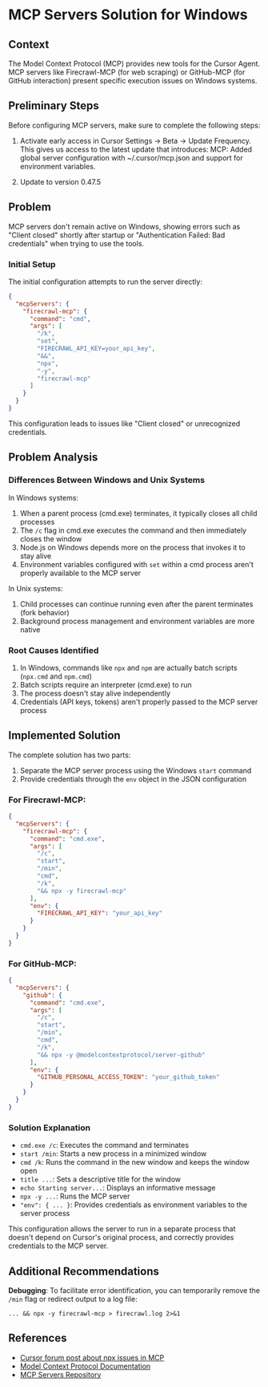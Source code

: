 # MCP Servers Solution for Windows

## Context

The Model Context Protocol (MCP) provides new tools for the Cursor Agent. MCP servers like Firecrawl-MCP (for web scraping) or GitHub-MCP (for GitHub interaction) present specific execution issues on Windows systems.

## Preliminary Steps

Before configuring MCP servers, make sure to complete the following steps:

1. Activate early access in Cursor Settings -> Beta -> Update Frequency. This gives us access to the latest update that introduces: MCP: Added global server configuration with ~/.cursor/mcp.json and support for environment variables.

2. Update to version 0.47.5

## Problem

MCP servers don't remain active on Windows, showing errors such as "Client closed" shortly after startup or "Authentication Failed: Bad credentials" when trying to use the tools.

### Initial Setup

The initial configuration attempts to run the server directly:

```json
{
  "mcpServers": {
    "firecrawl-mcp": {
      "command": "cmd",
      "args": [
        "/k",
        "set",
        "FIRECRAWL_API_KEY=your_api_key",
        "&&",
        "npx",
        "-y",
        "firecrawl-mcp"
      ]
    }
  }
}
```

This configuration leads to issues like "Client closed" or unrecognized credentials.

## Problem Analysis

### Differences Between Windows and Unix Systems

In Windows systems:
1. When a parent process (cmd.exe) terminates, it typically closes all child processes
2. The `/c` flag in cmd.exe executes the command and then immediately closes the window
3. Node.js on Windows depends more on the process that invokes it to stay alive
4. Environment variables configured with `set` within a cmd process aren't properly available to the MCP server

In Unix systems:
1. Child processes can continue running even after the parent terminates (fork behavior)
2. Background process management and environment variables are more native

### Root Causes Identified

1. In Windows, commands like `npx` and `npm` are actually batch scripts (`npx.cmd` and `npm.cmd`)
2. Batch scripts require an interpreter (cmd.exe) to run
3. The process doesn't stay alive independently
4. Credentials (API keys, tokens) aren't properly passed to the MCP server process

## Implemented Solution

The complete solution has two parts:

1. Separate the MCP server process using the Windows `start` command
2. Provide credentials through the `env` object in the JSON configuration

### For Firecrawl-MCP:

```json
{
  "mcpServers": {
    "firecrawl-mcp": {
      "command": "cmd.exe",
      "args": [
        "/c",
        "start",
        "/min",
        "cmd",
        "/k",
        "&& npx -y firecrawl-mcp"
      ],
      "env": {
        "FIRECRAWL_API_KEY": "your_api_key"
      }
    }
  }
}
```

### For GitHub-MCP:

```json
{
  "mcpServers": {
    "github": {
      "command": "cmd.exe",
      "args": [
        "/c",
        "start",
        "/min",
        "cmd",
        "/k",
        "&& npx -y @modelcontextprotocol/server-github"
      ],
      "env": {
        "GITHUB_PERSONAL_ACCESS_TOKEN": "your_github_token"
      }
    }
  }
}
```

### Solution Explanation

- `cmd.exe /c`: Executes the command and terminates
- `start /min`: Starts a new process in a minimized window
- `cmd /k`: Runs the command in the new window and keeps the window open
- `title ...`: Sets a descriptive title for the window
- `echo Starting server...`: Displays an informative message
- `npx -y ...`: Runs the MCP server
- `"env": { ... }`: Provides credentials as environment variables to the server process

This configuration allows the server to run in a separate process that doesn't depend on Cursor's original process, and correctly provides credentials to the MCP server.

## Additional Recommendations

**Debugging**: To facilitate error identification, you can temporarily remove the `/min` flag or redirect output to a log file:
   ```
   ... && npx -y firecrawl-mcp > firecrawl.log 2>&1
   ```

## References

- [Cursor forum post about npx issues in MCP](https://forum.cursor.com/t/npx-command-is-not-working-on-mcp-windows-and-macos/53486/6)
- [Model Context Protocol Documentation](https://cursor.sh/docs/mcp)
- [MCP Servers Repository](https://github.com/modelcontextprotocol/servers)